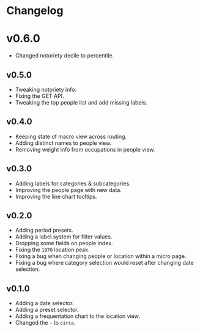 # Changelog

# v0.6.0

* Changed notoriety decile to percentile.

## v0.5.0

* Tweaking notoriety info.
* Fixing the GET API.
* Tweaking the top people list and add missing labels.

## v0.4.0

* Keeping state of macro view across routing.
* Adding distinct names to people view.
* Removing weight info from occupations in people view.

## v0.3.0

* Adding labels for categories & subcategories.
* Improving the people page with new data.
* Improving the line chart tooltips.

## v0.2.0

* Adding period presets.
* Adding a label system for filter values.
* Dropping some fields on people index.
* Fixing the `1970` location peak.
* Fixing a bug when changing people or location within a micro page.
* Fixing a bug where category selection would reset after changing date selection.

## v0.1.0

* Adding a date selector.
* Adding a preset selector.
* Adding a frequentation chart to the location view.
* Changed the `~` to `circa`.
